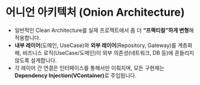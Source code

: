 # 어니언 아키텍처 (Onion Architecture)

* 일반적인 Clean Architecture를 실제 프로젝트에서 좀 더 **“프랙티컬”하게 변형**해 적용합니다.
* **내부 레이어**(도메인, UseCase)와 **외부 레이어**(Repository, Gateway)를 계층화해, 비즈니스 로직(UseCase/도메인)이 외부 의존성(네트워크, DB 등)에 흔들리지 않도록 설계합니다.
* &#x20;각 레이어 간 연결은 인터페이스를 통해서만 이뤄지며, 모든 구현체는 **Dependency Injection(VContainer)**&#xB85C; 주입됩니다.

